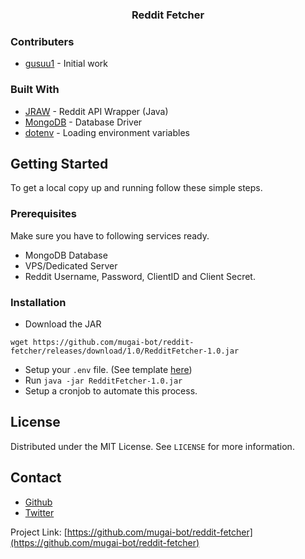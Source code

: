 <h3 align="center">Reddit Fetcher</h3>

### Contributers

* [gusuu1](https://github.com/gusuu1) - Initial work

### Built With

* [JRAW](https://github.com/mattbdean/JRAW) - Reddit API Wrapper (Java)
* [MongoDB](https://docs.mongodb.com/drivers/java/) - Database Driver
* [dotenv](https://github.com/cdimascio/java-dotenv) - Loading environment variables



<!-- GETTING STARTED -->
## Getting Started

To get a local copy up and running follow these simple steps.

### Prerequisites

Make sure you have to following services ready.
* MongoDB Database
* VPS/Dedicated Server
* Reddit Username, Password, ClientID and Client Secret.

### Installation
 
* Download the JAR
```
wget https://github.com/mugai-bot/reddit-fetcher/releases/download/1.0/RedditFetcher-1.0.jar
```
* Setup your `.env` file. (See template [here](https://github.com/mugai-bot/reddit-fetcher/blob/master/.env.example))
* Run `java -jar RedditFetcher-1.0.jar`
* Setup a cronjob to automate this process.

<!-- LICENSE -->
## License

Distributed under the MIT License. See `LICENSE` for more information.



<!-- CONTACT -->
## Contact

* [Github](https://github.com/gusuu1)
* [Twitter](https://twitter.com/Gusuu2)

Project Link: [https://github.com/mugai-bot/reddit-fetcher](https://github.com/mugai-bot/reddit-fetcher)